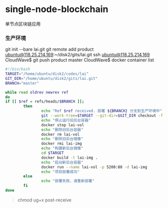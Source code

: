 # single-node-blockchain
单节点区块链应用

### 生产环境
git init --bare lai.git
git remote add product ubuntu@118.25.214.169:~/disk2/gits/lai.git 
ssh ubuntu@118.25.214.169
CloudWave$
git push product master
CloudWave$
docker container list

```bash
#!/bin/bash
TARGET="/home/ubuntu/disk2/codes/lai"
GIT_DIR="/home/ubuntu/disk2/gits/lai.git"
BRANCH="master"

while read oldrev newrev ref
do
if [[ $ref = refs/heads/$BRANCH ]];
        then
                echo "Ref $ref received. 部署 ${BRANCH} 分支到生产环境中"
                git --work-tree=$TARGET --git-dir=$GIT_DIR checkout -f
                echo "停止运行旧后台容器"
                docker stop lai-vol
                echo "删除旧后台容器"
                docker rm lai-vol
                echo "删除旧后台镜像"
                docker rmi lai-img
                echo "构建新后台镜像"
                cd $TARGET
                docker build -t lai-img .
                echo "启动新后台容器"
                docker run --name lai-vol -p 5200:80 -d lai-img
                echo "项目部署成功"
        else
                echo "部署失败，请重新部署"
        fi
done
```

> chmod ug+x post-receive